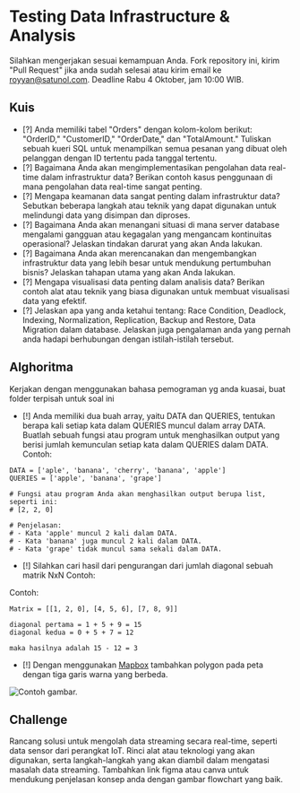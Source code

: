 # Testing Data Infrastructure & Analysis
Silahkan mengerjakan sesuai kemampuan Anda. Fork repository ini, kirim "Pull Request" jika anda sudah selesai atau kirim email ke royyan@satunol.com. Deadline Rabu 4 Oktober, jam 10:00 WIB.
## Kuis

- [?] Anda memiliki tabel "Orders" dengan kolom-kolom berikut: "OrderID," "CustomerID," "OrderDate," dan "TotalAmount." Tuliskan sebuah kueri SQL untuk menampilkan semua pesanan yang dibuat oleh pelanggan dengan ID tertentu pada tanggal tertentu.
- [?] Bagaimana Anda akan mengimplementasikan pengolahan data real-time dalam infrastruktur data? Berikan contoh kasus penggunaan di mana pengolahan data real-time sangat penting.
- [?] Mengapa keamanan data sangat penting dalam infrastruktur data? Sebutkan beberapa langkah atau teknik yang dapat digunakan untuk melindungi data yang disimpan dan diproses.
- [?] Bagaimana Anda akan menangani situasi di mana server database mengalami gangguan atau kegagalan yang mengancam kontinuitas operasional? Jelaskan tindakan darurat yang akan Anda lakukan.
- [?] Bagaimana Anda akan merencanakan dan mengembangkan infrastruktur data yang lebih besar untuk mendukung pertumbuhan bisnis? Jelaskan tahapan utama yang akan Anda lakukan.
- [?] Mengapa visualisasi data penting dalam analisis data? Berikan contoh alat atau teknik yang biasa digunakan untuk membuat visualisasi data yang efektif.
- [?] Jelaskan apa yang anda ketahui tentang: Race Condition, Deadlock, Indexing, Normalization, Replication, Backup and Restore, Data Migration dalam database. Jelaskan juga pengalaman anda yang pernah anda hadapi berhubungan dengan istilah-istilah tersebut.

## Alghoritma
Kerjakan dengan menggunakan bahasa pemograman yg anda kuasai, buat folder terpisah untuk soal ini
- [!] Anda memiliki dua buah array, yaitu DATA dan QUERIES, tentukan berapa kali setiap kata dalam QUERIES muncul dalam array DATA. Buatlah sebuah fungsi atau program untuk menghasilkan output yang berisi jumlah kemunculan setiap kata dalam QUERIES dalam DATA. 
Contoh:  
```
DATA = ['aple', 'banana', 'cherry', 'banana', 'apple']
QUERIES = ['apple', 'banana', 'grape']

# Fungsi atau program Anda akan menghasilkan output berupa list, seperti ini:
# [2, 2, 0]

# Penjelasan:
# - Kata 'apple' muncul 2 kali dalam DATA.
# - Kata 'banana' juga muncul 2 kali dalam DATA.
# - Kata 'grape' tidak muncul sama sekali dalam DATA.
```
- [!] Silahkan cari hasil dari pengurangan dari jumlah diagonal sebuah matrik NxN Contoh:

Contoh:
```
Matrix = [[1, 2, 0], [4, 5, 6], [7, 8, 9]]

diagonal pertama = 1 + 5 + 9 = 15 
diagonal kedua = 0 + 5 + 7 = 12 

maka hasilnya adalah 15 - 12 = 3
```

- [!] Dengan menggunakan [Mapbox](https://docs.mapbox.com/help/glossary/mapbox-gl-js/) tambahkan polygon pada peta dengan tiga garis warna yang berbeda. 

![Contoh gambar.](mapbox.jpg)

## Challenge
Rancang solusi untuk mengolah data streaming secara real-time, seperti data sensor dari perangkat IoT. Rinci alat atau teknologi yang akan digunakan, serta langkah-langkah yang akan diambil dalam mengatasi masalah data streaming. Tambahkan link figma atau canva untuk mendukung penjelasan konsep anda dengan gambar flowchart yang baik.